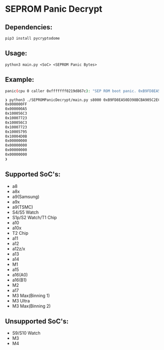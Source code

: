 # SEPROM Panic Decrypt

## Dependencies:
`pip3 install pycryptodome`

## Usage:
`python3 main.py <SoC> <SEPROM Panic Bytes>`

## Example:
```bash
panic(cpu 0 caller 0xfffffff0219d867c): "SEP ROM boot panic. 0xB9FD8EA50D398BCBA905C2EC0647846B4F1C4EEAB64B4BE947098F1A0AF1EB23B26493A7A78634E2A05034A5377296A383CBF3165A44861C" @SEPROMPanicBuffer.cpp:71
```

```bash
❯ python3 ./SEPROMPanicDecrypt/main.py s8000 0xB9FD8EA50D398BCBA905C2EC0647846B4F1C4EEAB64B4BE947098F1A0AF1EB23B26493A7A78634E2A05034A5377296A383CBF3165A44861C
0x000000FF
0x000000A5
0x100056C3
0x10007723
0x100056C3
0x10007723
0x10005795
0x10004D0B
0x00000000
0x00000000
0x00000000
0x00000000
❯
```

## Supported SoC's:
* a8
* a8x
* a9(Samsung)
* a9x
* a9(TSMC)
* S4/S5 Watch
* S1p/S2 Watch/T1 Chip
* a10
* a10x
* T2 Chip
* a11
* a12
* a12z/x
* a13
* a14
* M1
* a15
* a16(A0)
* a16(B1)
* M2
* a17
* M3 Max(Binning 1)
* M3 Ultra
* M3 Max(Binning 2)

## Unsupported SoC's:
* S9/S10 Watch
* M3
* M4
